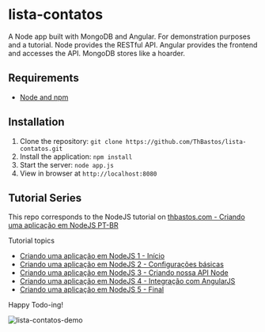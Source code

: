 # lista-contatos
A Node app built with MongoDB and Angular. For demonstration purposes and a tutorial.
Node provides the RESTful API. Angular provides the frontend and accesses the API. MongoDB stores like a hoarder.

## Requirements

- [Node and npm](http://nodejs.org)

## Installation

1. Clone the repository: `git clone https://github.com/ThBastos/lista-contatos.git`
2. Install the application: `npm install`
3. Start the server: `node app.js`
4. View in browser at `http://localhost:8080`

## Tutorial Series

This repo corresponds to the NodeJS tutorial on [thbastos.com - Criando uma aplicação em NodeJS PT-BR](http://thbastos.com/blog/criando-uma-aplicacao-em-nodejs-1-inicio)

Tutorial topics
- [Criando uma aplicação em NodeJS 1 - Início](http://thbastos.com/blog/criando-uma-aplicacao-em-nodejs-1-inicio)
- [Criando uma aplicação em NodeJS 2 - Configurações básicas](http://thbastos.com/blog/criando-uma-aplicacao-em-nodejs-2-configuracoes-basicas)
- [Criando uma aplicação em NodeJS 3 - Criando nossa API Node](http://thbastos.com/blog/criando-uma-aplicacao-em-nodejs-3-criando-nossa-api-node)
- [Criando uma aplicação em NodeJS 4 - Integração com AngularJS](http://thbastos.com/blog/criando-uma-aplicacao-em-nodejs-4-integracao-com-angularjs)
- [Criando uma aplicação em NodeJS 5 - Final](http://thbastos.com/blog/criando-uma-aplicacao-em-nodejs-5-final)

Happy Todo-ing!

![lista-contatos-demo](http://thbastos.com/sites/default/files/aplicacao-nodejs-lista-de-contatos.png)
